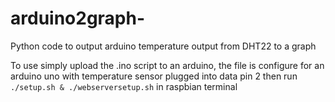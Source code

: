 # arduino2graph-
Python code to output arduino temperature output from DHT22 to a graph

To use simply upload the .ino script to an arduino, the file is configure for an arduino uno with temperature sensor plugged into data pin 2
then run ```./setup.sh & ./webserversetup.sh``` in raspbian terminal
